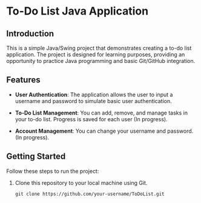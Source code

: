 # To-Do List Java Application

## Introduction

This is a simple Java/Swing project that demonstrates creating a to-do list application. The project is designed for learning purposes, providing an opportunity to practice Java programming and basic Git/GitHub integration.

## Features

- **User Authentication**: The application allows the user to input a username and password to simulate basic user authentication.

- **To-Do List Management**: You can add, remove, and manage tasks in your to-do list. Progress is saved for each user (In progress).
  
- **Account Management**: You can change your username and password. (In progress).
  
## Getting Started

Follow these steps to run the project:

1. Clone this repository to your local machine using Git.
   
   ```shell
   git clone https://github.com/your-username/ToDoList.git
